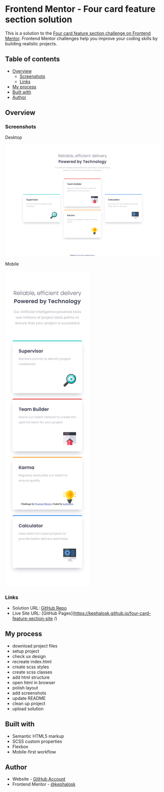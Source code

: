 # Frontend Mentor - Four card feature section solution

This is a solution to the [Four card feature section challenge on Frontend Mentor](https://www.frontendmentor.io/challenges/four-card-feature-section-weK1eFYK). Frontend Mentor challenges help you improve your coding skills by building realistic projects. 

## Table of contents

- [Overview](#overview)
  - [Screenshots](#screenshots)
  - [Links](#links)
- [My process](#my-process)
- [Built with](#built-with)
- [Author](#author)

## Overview

### Screenshots

Desktop

![Desktop](screenshots/desktop.png)

Mobile

![Mobile](screenshots/mobile.png)

### Links

- Solution URL: [GitHub Repo](https://github.com/kephalosk/four-card-feature-section-site )
- Live Site URL: [GitHub Pages](https://kephalosk.github.io/four-card-feature-section-site /)

## My process

- download project files
- setup project
- check ux design
- recreate index.html
- create scss styles
- create scss classes
- add html structure
- open html in browser
- polish layout
- add screenshots
- update README
- clean up project
- upload solution

## Built with

- Semantic HTML5 markup
- SCSS custom properties
- Flexbox
- Mobile-first workflow

## Author

- Website - [GitHub Account](https://github.com/kephalosk/)
- Frontend Mentor - [@kephalosk](https://www.frontendmentor.io/profile/kephalosk)